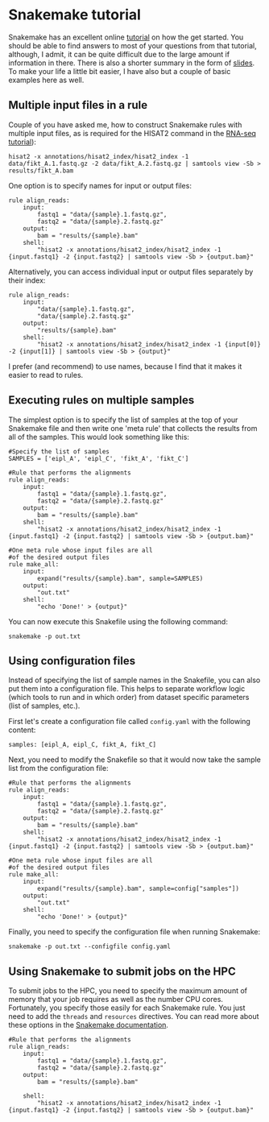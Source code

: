 # Snakemake tutorial
Snakemake has an excellent online [tutorial](https://snakemake.readthedocs.io/en/stable/tutorial/tutorial.html) on how the get started. You should be able to find answers to most of your questions from that tutorial, although, I admit, it can be quite difficult due to the large amount if information in there. There is also a shorter summary in the form of [slides](http://slides.com/johanneskoester/snakemake-tutorial-2016#/). To make your life a little bit easier, I have also but a couple of basic examples here as well.

## Multiple input files in a rule
Couple of you have asked me, how to construct Snakemake rules with multiple input files, as is required for the HISAT2 command in the [RNA-seq tutorial](https://github.com/kauralasoo/MTAT.03.239_Bioinformatics/blob/master/RNA-seq_alignment.md)):
	
	hisat2 -x annotations/hisat2_index/hisat2_index -1 data/fikt_A.1.fastq.gz -2 data/fikt_A.2.fastq.gz | samtools view -Sb > results/fikt_A.bam

One option is to specify names for input or output files:

	rule align_reads:
		input:
			fastq1 = "data/{sample}.1.fastq.gz",
			fastq2 = "data/{sample}.2.fastq.gz"
		output:
			bam = "results/{sample}.bam"
		shell:
			"hisat2 -x annotations/hisat2_index/hisat2_index -1 {input.fastq1} -2 {input.fastq2} | samtools view -Sb > {output.bam}"

Alternatively, you can access individual input or output files separately by their index:

	rule align_reads:
		input:
			"data/{sample}.1.fastq.gz",
			"data/{sample}.2.fastq.gz"
		output:
			"results/{sample}.bam"
		shell:
			"hisat2 -x annotations/hisat2_index/hisat2_index -1 {input[0]} -2 {input[1]} | samtools view -Sb > {output}"

I prefer (and recommend) to use names, because I find that it makes it easier to read to rules.

## Executing rules on multiple samples
The simplest option is to specify the list of samples at the top of your Snakemake file and then write one 'meta rule' that collects the results from all of the samples. This would look something like this:
	
	#Specify the list of samples
	SAMPLES = ['eipl_A', 'eipl_C', 'fikt_A', 'fikt_C']
	
	#Rule that performs the alignments
	rule align_reads:
		input:
			fastq1 = "data/{sample}.1.fastq.gz",
			fastq2 = "data/{sample}.2.fastq.gz"
		output:
			bam = "results/{sample}.bam"
		shell:
			"hisat2 -x annotations/hisat2_index/hisat2_index -1 {input.fastq1} -2 {input.fastq2} | samtools view -Sb > {output.bam}"
	
	#One meta rule whose input files are all 
	#of the desired output files
	rule make_all:
		input:
			expand("results/{sample}.bam", sample=SAMPLES)
		output:
			"out.txt"
		shell:
			"echo 'Done!' > {output}"

You can now execute this Snakefile using the following command:

	snakemake -p out.txt

## Using configuration files
Instead of specifying the list of sample names in the Snakefile, you can also put them into a configuration file. This helps to separate workflow logic (which tools to run and in which order) from dataset specific parameters (list of samples, etc.). 

First let's create a configuration file called `config.yaml` with the following content:

	samples: [eipl_A, eipl_C, fikt_A, fikt_C]

Next, you need to modify the Snakefile so that it would now take the sample list from the configuration file:
	
	#Rule that performs the alignments
	rule align_reads:
		input:
			fastq1 = "data/{sample}.1.fastq.gz",
			fastq2 = "data/{sample}.2.fastq.gz"
		output:
			bam = "results/{sample}.bam"
		shell:
			"hisat2 -x annotations/hisat2_index/hisat2_index -1 {input.fastq1} -2 {input.fastq2} | samtools view -Sb > {output.bam}"
	
	#One meta rule whose input files are all 
	#of the desired output files
	rule make_all:
		input:
			expand("results/{sample}.bam", sample=config["samples"])
		output:
			"out.txt"
		shell:
			"echo 'Done!' > {output}"

Finally, you need to specify the configuration file when running Snakemake:

	snakemake -p out.txt --configfile config.yaml

## Using Snakemake to submit jobs on the HPC
To submit jobs to the HPC, you need to specify the maximum amount of memory that your job requires as well as the number CPU cores. Fortunately, you specify those easily for each Snakemake rule. You just need to add the `threads` and `resources` directives. You can read more about these options in the [Snakemake documentation](http://snakemake.readthedocs.io/en/stable/tutorial/advanced.html).

	#Rule that performs the alignments
	rule align_reads:
		input:
			fastq1 = "data/{sample}.1.fastq.gz",
			fastq2 = "data/{sample}.2.fastq.gz"
		output:
			bam = "results/{sample}.bam"
			
		shell:
			"hisat2 -x annotations/hisat2_index/hisat2_index -1 {input.fastq1} -2 {input.fastq2} | samtools view -Sb > {output.bam}"
<!--stackedit_data:
eyJoaXN0b3J5IjpbLTY0OTEzNzEyNCw2MDIxMzM1NTQsLTEyMj
kwNzIyOTNdfQ==
-->